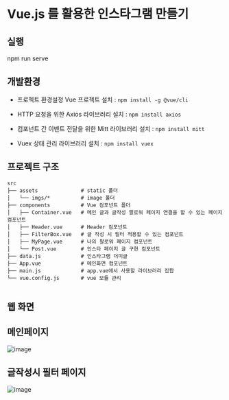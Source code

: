 # Vue.js 를 활용한 인스타그램 만들기

## 실행
 npm run serve

## 개발환경

* 프로젝트 환경설정 Vue 프로젝트 설치 : `npm install -g @vue/cli` <br />

* HTTP 요청을 위한 Axios 라이브러리 설치 : `npm install axios` <br />

* 컴포넌트 간 이벤트 전달을 위한 Mitt 라이브러리 설치 : `npm install mitt` <br />

* Vuex 상태 관리 라이브러리 설치 : `npm install vuex` <br />

## 프로젝트 구조
```
src
├── assets              # static 폴더
│   └── imgs/*          # image 폴더
├── components          # Vue 컴포넌트 폴더
│   ├── Container.vue   # 메인 글과 글작성 팔로워 페이지 연결을 할 수 있는 페이지 컴포넌트
│   ├── Header.vue      # Header 컴포넌트
│   ├── FilterBox.vue   # 글 작성 시 필터 적용할 수 있는 컴포넌트
│   ├── MyPage.vue      # 나의 팔로워 페이지 컴포넌트
│   └── Post.vue        # 인스타 페이지 글 구현 컴포넌트
├── data.js             # 인스타그램 더미글
├── App.vue             # 메인화면 컴포넌트
├── main.js             # app.vue에서 사용할 라이브러리 집합
└── vue.config.js       # vue 모듈 관리


```

## 웹 화면

## 메인페이지



![image](https://github.com/dongridongil/vuestargram/assets/108976641/d6319463-ebe3-4632-b407-dc4fa5c92aa5)

##  글작성시 필터 페이지



![image](https://github.com/dongridongil/vuestargram/assets/108976641/628adc02-b7c3-4ef3-bf67-c976945ab956)

